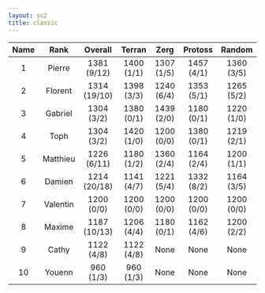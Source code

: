 ```yaml
---
layout: sc2
title: classic
---
```

| Name | Rank     | Overall      | Terran     | Zerg       | Protoss    | Random     |
|:----:|:--------:|:------------:|:----------:|:----------:|:----------:|:----------:|
| 1    | Pierre   | 1381 (9/12)  | 1400 (1/1) | 1307 (1/5) | 1457 (4/1) | 1360 (3/5) |
| 2    | Florent  | 1314 (19/10) | 1398 (3/3) | 1240 (6/4) | 1353 (5/1) | 1265 (5/2) |
| 3    | Gabriel  | 1304 (3/2)   | 1380 (0/1) | 1439 (2/0) | 1180 (0/1) | 1220 (1/0) |
| 4    | Toph     | 1304 (3/2)   | 1420 (1/0) | 1200 (0/0) | 1380 (0/1) | 1219 (2/1) |
| 5    | Matthieu | 1226 (6/11)  | 1180 (1/2) | 1360 (2/4) | 1164 (2/4) | 1200 (1/1) |
| 6    | Damien   | 1214 (20/18) | 1141 (4/7) | 1221 (5/4) | 1332 (8/2) | 1164 (3/5) |
| 7    | Valentin | 1200 (0/0)   | 1200 (0/0) | 1200 (0/0) | 1200 (0/0) | 1200 (0/0) |
| 8    | Maxime   | 1187 (10/13) | 1206 (4/4) | 1180 (0/1) | 1162 (4/6) | 1200 (2/2) |
| 9    | Cathy    | 1122 (4/8)   | 1122 (4/8) |None        |None        |None        |
| 10   | Youenn   | 960 (1/3)    | 960 (1/3)  |None        |None        |None        |
